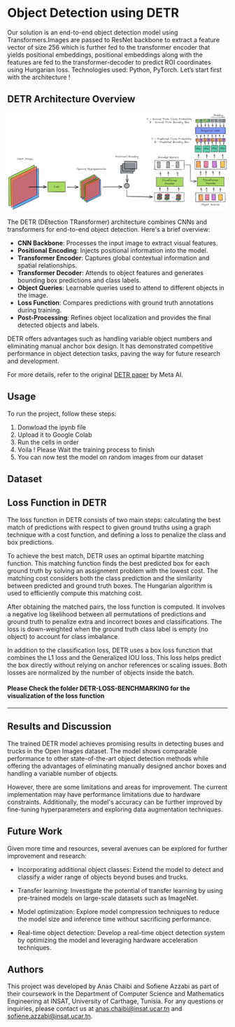 # Object Detection using DETR

Our solution is an end-to-end object detection model using Transformers.Images are passed to ResNet backbone to extract a feature vector of size 256 which is further fed to the transformer encoder that yields positional embeddings, positional embeddings along with the features are fed to the transformer-decoder to predict ROI coordinates using Hungarian loss. Technologies used: Python, PyTorch.
Let’s start first  with the architecture !


## DETR Architecture Overview
![Alt text](detr-architecture.png?raw=true "Detr Architecture")

The DETR (DEtection TRansformer) architecture combines CNNs and transformers for end-to-end object detection. Here's a brief overview:

- **CNN Backbone**: Processes the input image to extract visual features.
- **Positional Encoding**: Injects positional information into the model.
- **Transformer Encoder**: Captures global contextual information and spatial relationships.
- **Transformer Decoder**: Attends to object features and generates bounding box predictions and class labels.
- **Object Queries**: Learnable queries used to attend to different objects in the image.
- **Loss Function**: Compares predictions with ground truth annotations during training.
- **Post-Processing**: Refines object localization and provides the final detected objects and labels.

DETR offers advantages such as handling variable object numbers and eliminating manual anchor box design. It has demonstrated competitive performance in object detection tasks, paving the way for future research and development.

For more details, refer to the original [DETR paper](https://ai.facebook.com/research/publications/end-to-end-object-detection-with-transformers) by Meta AI.
## Usage

To run the project, follow these steps:

1. Donwload the ipynb file
2. Upload it to Google Colab
3. Run the cells in order
4. Voila ! Please Wait the training process to finish
5. You can now test the model on random images from our dataset


## Dataset
## Loss Function in DETR 

The loss function in DETR consists of two main steps: calculating the best match of predictions with respect to given ground truths using a graph technique with a cost function, and defining a loss to penalize the class and box predictions.

To achieve the best match, DETR uses an optimal bipartite matching function. This matching function finds the best predicted box for each ground truth by solving an assignment problem with the lowest cost. The matching cost considers both the class prediction and the similarity between predicted and ground truth boxes. The Hungarian algorithm is used to efficiently compute this matching cost.

After obtaining the matched pairs, the loss function is computed. It involves a negative log likelihood between all permutations of predictions and ground truth to penalize extra and incorrect boxes and classifications. The loss is down-weighted when the ground truth class label is empty (no object) to account for class imbalance.

In addition to the classification loss, DETR uses a box loss function that combines the L1 loss and the Generalized IOU loss. This loss helps predict the box directly without relying on anchor references or scaling issues. Both losses are normalized by the number of objects inside the batch.

#### Please Check the folder DETR-LOSS-BENCHMARKING for the visualization of the loss function


---


## Results and Discussion

The trained DETR model achieves promising results in detecting buses and trucks in the Open Images dataset. The model shows comparable performance to other state-of-the-art object detection methods while offering the advantages of eliminating manually designed anchor boxes and handling a variable number of objects.

However, there are some limitations and areas for improvement. The current implementation may have performance limitations due to hardware constraints. Additionally, the model's accuracy can be further improved by fine-tuning hyperparameters and exploring data augmentation techniques.

## Future Work

Given more time and resources, several avenues can be explored for further improvement and research:

- Incorporating additional object classes: Extend the model to detect and classify a wider range of objects beyond buses and trucks.

- Transfer learning: Investigate the potential of transfer learning by using pre-trained models on large-scale datasets such as ImageNet.

- Model optimization: Explore model compression techniques to reduce the model size and inference time without sacrificing performance.

- Real-time object detection: Develop a real-time object detection system by optimizing the model and leveraging hardware acceleration techniques.

## Authors

This project was developed by Anas Chaibi and Sofiene Azzabi as part of their coursework in the Department of Computer Science and Mathematics Engineering at INSAT, University of Carthage, Tunisia. For any questions or inquiries, please contact us at anas.chaibi@insat.ucar.tn and sofiene.azzabi@insat.ucar.tn.


